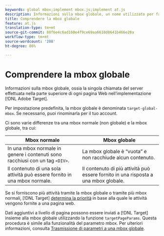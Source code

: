 ```yaml
---
keywords: global mbox;implement mbox.js;implement at.js
description: Informazioni sulla mbox globale, un nome utilizzato per fare riferimento alla chiamata server singolo effettuata nella parte superiore di ogni pagina Web nell'implementazione Adobe Target .
title: Comprendere la mbox globale
feature: at.js
translation-type: tm+mt
source-git-commit: 88f6e4c6ad168e4f9ce69aa6618d8641b466e28a
workflow-type: tm+mt
source-wordcount: '208'
ht-degree: 86%

---
```



# Comprendere la mbox globale

Informazioni sulla mbox globale, ossia la singola chiamata del server effettuata nella parte superiore di ogni pagina Web nell’implementazione [!DNL Adobe Target].

Per impostazione predefinita, la mbox globale è denominata `target-global-mbox`. Se necessario, puoi rinominarla per il tuo account.

Ci sono varie differenze tra una mbox normale (non globale) e la mbox globale, tra cui:

| Mbox normale | Mbox globale |
|--- |--- |
| In una mbox normale in genere i contenuti sono racchiusi con un tag `<DIV>`. | La mbox globale è “vuota” e non racchiude alcun contenuto. |
| Il contenuto di una sola attività può essere fornito in una mbox normale. | Il contenuto di più attività può essere fornito in una risposta a una mbox globale. |

Se si forniscono più attività tramite la mbox globale o tramite più mbox normali, [!DNL Target] [determina la priorità](/help/c-activities/priority.md#concept_1780C11FEA57440499F0047DD6900E0F) in base alla quale le attività vengono fornite a una pagina web.

Dati aggiuntivi a livello di pagina possono essere inviati a [!DNL Target] insieme alla mbox globale utilizzando la funzione `targetPageParams`. Questa procedura è simile alla funzionalità del parametro mbox. Per ulteriori informazioni, consulta [Trasmissione di parametri a una mbox globale](/help/c-implementing-target/c-implementing-target-for-client-side-web/t-mbox-download/c-understanding-global-mbox/pass-parameters-to-global-mbox.md#concept_33362A04146C4E3C8E7089B65F38B5E5).

